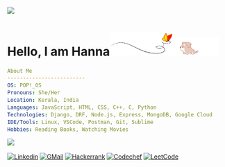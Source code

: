 ![](https://komarev.com/ghpvc/?username=hannasalam&color=red)

# Hello, I am Hanna<img src="images/butterfly.gif" width=30%><img src="images/dog.gif" width=20%>



<!--I am a curious developer with a passion for learning and problem solving. I love meeting new people and getting to know their stories and experiences. -->

```yml
About Me
-------------------------
OS: POP!_OS
Pronouns: She/Her
Location: Kerala, India
Languages: JavaScript, HTML, CSS, C++, C, Python
Technologies: Django, DRF, Node.js, Express, MongoDB, Google Cloud
IDE/Tools: Linux, VSCode, Postman, Git, Sublime
Hobbies: Reading Books, Watching Movies
```

<!--Trap--:)-->
<a href="https://github.com/404"><img src="https://user-images.githubusercontent.com/73097560/115834477-dbab4500-a447-11eb-908a-139a6edaec5c.gif"></a>


<!-- [![GitHub](https://img.shields.io/badge/Github-100000?style=for-the-badge&logo=github&logoColor=white)](https://github.com/hannasalam) -->


[![Linkedin](https://img.shields.io/badge/Linkedin-0077B5?style=for-the-badge&logo=linkedin&logoColor=white)](https://www.linkedin.com/in/hanna-salam/)
[![GMail](https://img.shields.io/badge/Gmail-red?style=for-the-badge&logo=gmail&logoColor=white)](https://mailto:hannasalam113@gmail.com)
[![Hackerrank](https://img.shields.io/badge/Hackerrank-394248?style=for-the-badge&logo=hackerrank&logoColor=1ba94c)](https://www.hackerrank.com/hannasalam)
[![Codechef](https://img.shields.io/badge/Codechef-5d331a?style=for-the-badge&logo=codechef&logoColor=white)](https://www.codechef.com/users/hannasalam)
[![LeetCode](https://img.shields.io/badge/Leetcode-000000?style=for-the-badge&logo=leetcode&logoColor=yellow)](https://leetcode.com/hannasalam/)


